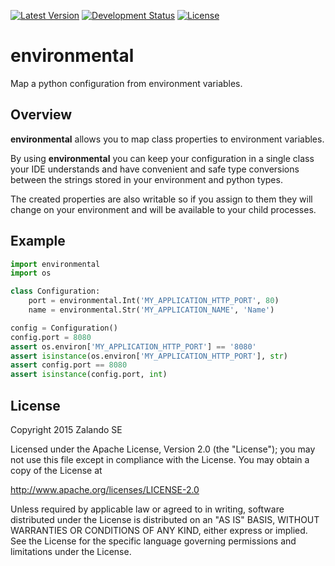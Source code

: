 [![Latest Version](https://pypip.in/version/zalando-turnstile/badge.svg)](https://pypi.python.org/pypi/environmental)
[![Development Status](https://pypip.in/status/environmental/badge.svg)](https://pypi.python.org/pypi/environmental)
[![License](https://img.shields.io/pypi/l/environmental.svg)](https://github.com/zalando/environmental/blob/master/LICENSE)

environmental
=============
Map a python configuration from environment variables.

Overview
--------
**environmental** allows you to map class properties to environment variables.

By using  **environmental** you can keep your configuration in a single class your IDE understands and have convenient
and safe type conversions between the strings stored in your environment and python types.

The created properties are also writable so if you assign to them they will change on your environment and will be
available to your child processes.

Example
-------
```python
import environmental
import os

class Configuration:
    port = environmental.Int('MY_APPLICATION_HTTP_PORT', 80)
    name = environmental.Str('MY_APPLICATION_NAME', 'Name')

config = Configuration()
config.port = 8080
assert os.environ['MY_APPLICATION_HTTP_PORT'] == '8080'
assert isinstance(os.environ['MY_APPLICATION_HTTP_PORT'], str)
assert config.port == 8080
assert isinstance(config.port, int)
```

License
-------
Copyright 2015 Zalando SE

Licensed under the Apache License, Version 2.0 (the "License");
you may not use this file except in compliance with the License.
You may obtain a copy of the License at

http://www.apache.org/licenses/LICENSE-2.0

Unless required by applicable law or agreed to in writing, software
distributed under the License is distributed on an "AS IS" BASIS,
WITHOUT WARRANTIES OR CONDITIONS OF ANY KIND, either express or implied.
See the License for the specific language governing permissions and
limitations under the License.
